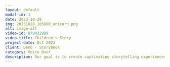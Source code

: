 ```yaml
---
layout: default
modal-id: 1
date: 2023-10-28
img: 20231028_105800_unicorn.png
alt: image-alt
video-id: 878932989
video-title: Children's Story
project-date: Oct 2023
client: Demo - Storybook
category: Voice Over
description: Our goal is to create captivating storytelling experiences for children, utilising premium studio equipment. Choose Codalesce for narratives that leave a lasting impression on young audiences.
---
```


